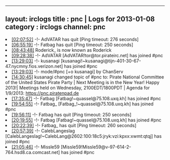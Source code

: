 
---
layout: irclogs
title : pnc | Logs for 2013-01-08
category : irclogs
channel: pnc
---
<li class="logitem"><a href="#02:07:52" name="02:07:52" class="time">[02:07:52]</a> -!- <span class="quit">AdVATAR</span> has quit [Ping timeout: 276 seconds] </li>
<li class="logitem"><a href="#06:55:19" name="06:55:19" class="time">[06:55:19]</a> -!- <span class="quit">Fatbag</span> has quit [Ping timeout: 250 seconds] </li>
<li class="logitem"><a href="#08:43:48" name="08:43:48" class="time">[08:43:48]</a> <span class="nick">Roderick_</span> is now known as <span class="nick">Roderick</span> </li>
<li class="logitem"><a href="#09:28:38" name="09:28:38" class="time">[09:28:38]</a> -!- <span class="join">AdVATAR</span> [AdVATAR!tor@tor.pirateirc.net] has joined #pnc </li>
<li class="logitem"><a href="#13:29:03" name="13:29:03" class="time">[13:29:03]</a> -!- <span class="join">kusanagi</span> [kusanagi!~kusanagi@tijn-401-30-67-47.nycmny.fios.verizon.net] has joined #pnc </li>
<li class="logitem"><a href="#13:29:03" name="13:29:03" class="time">[13:29:03]</a> -!- mode/<span class="mode">#pnc</span> [+o kusanagi] by ChanServ </li>
<li class="logitem"><a href="#14:30:45" name="14:30:45" class="time">[14:30:45]</a> <span class="topic">kusanagi</span> changed topic of <span class="topic">#pnc</span> to: Pirate National Committee of the United States Pirate Party | Next Meeting is in the New Year! Happy 2013!| Meetings held on Wednesday, 2100EDT/1800PDT | Agenda for 1/9/2013: <a href="https://pnc.piratenpad.de/PNC-1-9-13" target="_blank">https://pnc.piratenpad.de</a> </li>
<li class="logitem"><a href="#17:35:47" name="17:35:47" class="time">[17:35:47]</a> -!- <span class="join">Fatbag</span> [Fatbag!~quassel@75.108.uxq.kh] has joined #pnc </li>
<li class="logitem"><a href="#19:54:55" name="19:54:55" class="time">[19:54:55]</a> -!- <span class="join">Fatbag_</span> [Fatbag_!~quassel@75.108.uxq.kh] has joined #pnc </li>
<li class="logitem"><a href="#19:56:11" name="19:56:11" class="time">[19:56:11]</a> -!- <span class="quit">Fatbag</span> has quit [Ping timeout: 250 seconds] </li>
<li class="logitem"><a href="#20:19:55" name="20:19:55" class="time">[20:19:55]</a> -!- <span class="join">Fatbag</span> [Fatbag!~quassel@75.108.uxq.kh] has joined #pnc </li>
<li class="logitem"><a href="#20:22:39" name="20:22:39" class="time">[20:22:39]</a> -!- <span class="quit">Fatbag_</span> has quit [Ping timeout: 260 seconds] </li>
<li class="logitem"><a href="#20:57:39" name="20:57:39" class="time">[20:57:39]</a> -!- <span class="join">CalebLangeslag</span> [CalebLangeslag!~CalebLang@2602:100:18c5:jryk:vzi:kpxx:xwmt:qtqj] has joined #pnc </li>
<li class="logitem"><a href="#21:05:46" name="21:05:46" class="time">[21:05:46]</a> -!- <span class="join">Missle59</span> [Missle59!Missle59@v-97-614-2-764.hsd8.ca.comcast.net] has joined #pnc </li>


